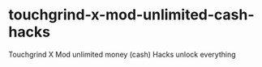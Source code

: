 # touchgrind-x-mod-unlimited-cash-hacks
Touchgrind X Mod unlimited money (cash) Hacks unlock everything
